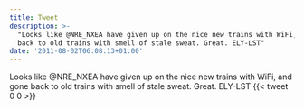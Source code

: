 ```yaml
---
title: Tweet
description: >-
  "Looks like @NRE_NXEA have given up on the nice new trains with WiFi, and gone
  back to old trains with smell of stale sweat. Great. ELY-LST"
date: '2011-08-02T06:08:13+01:00'
---
```

Looks like @NRE_NXEA have given up on the nice new trains with WiFi, and gone back to old trains with smell of stale sweat. Great. ELY-LST
      {{< tweet 0 0 >}}
    
